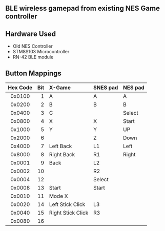 ## BLE wireless gamepad from existing NES Game controller

## Hardware Used
* Old NES Controller
* STM8S103 Microcontroller
* RN-42 BLE module

## Button Mappings
| Hex Code	|   Bit | X-Game    | SNES pad  | NES pad |
| :-------: | ----: | :-----    | :------   | :------ |
| 0x0100    |   1   |	A       | A         | A       |
| 0x0200	|   2   |	B       | B         | B       |
| 0x0400    |	3   |	C       |           | Select  |
| 0x0800    |	4   |	X       | X         | Start   |
| 0x1000    |	5   |	Y       |	Y       | UP      |
| 0x2000	|   6   |		    |   Z       | Down    |
| 0x4000    |	7   |Left Back  |	L1      | Left    |
| 0x8000    |	8   |Right Back |	R1      | Right   |
| 0x0001    |	9   |Back       |	L2      |         |
| 0x0002    |	10  |           |	R2      |         |
| 0x0004    |	12  |           |	Select  |         |
| 0x0008    |	13  | Start     | Start     |         |
| 0x0010    |	11  | Mode X    |           |         |
| 0x0020    |	14  | Left Stick Click| L3  |         |
| 0x0040    | 	15  | Right Stick Click| R3 |         |
| 0x0080    |	16  |           |           |         |
